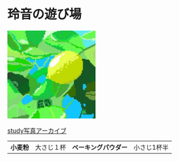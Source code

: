 <head>
  <style>
    @charset "utf8-8">
    .hg{
    background-color:tomato;
    width:500px;
    font-color:red;
    font-size:30px;
height:100px;
    }
</style>
<meta chareset="utf-8">
<title>玲音の遊び場</title>
<meta name="descripton" content="htmlの本を土橋君が持っているのでjavespcript">
  <!--コメント-->
</head>
<body>
  <h1 class="hg">玲音の遊び場</h1>
  <img src="SharedScreenshot (2).jpg" alt="レモンのドット絵" width="200px">
  <p>
  <a href="https://remonkun.github.io/htmlSAITO/study.html">study写真アーカイブ</a>
</p>
  <table>
    <tr>
      <th>小麦粉</th>
      <td>大さじ１杯</td>
      <th>ベーキングパウダー</th>
      <td>小さじ1杯半</td>
      </tr> 
  </table>
  </body>
